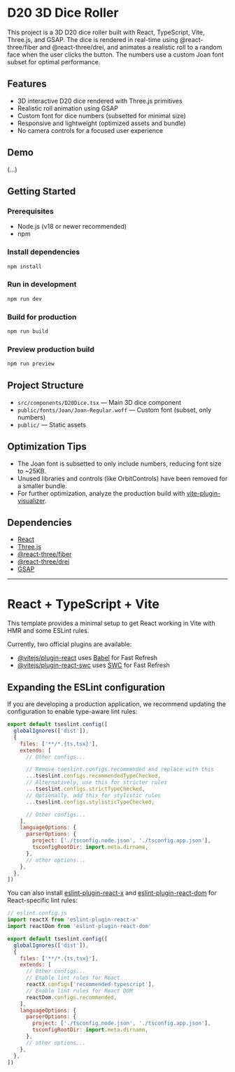 # D20 3D Dice Roller

This project is a 3D D20 dice roller built with React, TypeScript, Vite, Three.js, and GSAP. The dice is rendered in real-time using @react-three/fiber and @react-three/drei, and animates a realistic roll to a random face when the user clicks the button. The numbers use a custom Joan font subset for optimal performance.

## Features
- 3D interactive D20 dice rendered with Three.js primitives
- Realistic roll animation using GSAP
- Custom font for dice numbers (subsetted for minimal size)
- Responsive and lightweight (optimized assets and bundle)
- No camera controls for a focused user experience

## Demo
(...)

## Getting Started

### Prerequisites
- Node.js (v18 or newer recommended)
- npm

### Install dependencies
```sh
npm install
```

### Run in development
```sh
npm run dev
```

### Build for production
```sh
npm run build
```

### Preview production build
```sh
npm run preview
```

## Project Structure
- `src/components/D20Dice.tsx` — Main 3D dice component
- `public/fonts/Joan/Joan-Regular.woff` — Custom font (subset, only numbers)
- `public/` — Static assets

## Optimization Tips
- The Joan font is subsetted to only include numbers, reducing font size to ~25KB.
- Unused libraries and controls (like OrbitControls) have been removed for a smaller bundle.
- For further optimization, analyze the production build with [vite-plugin-visualizer](https://github.com/btd/rollup-plugin-visualizer).

## Dependencies
- [React](https://react.dev/)
- [Three.js](https://threejs.org/)
- [@react-three/fiber](https://docs.pmnd.rs/react-three-fiber/getting-started/introduction)
- [@react-three/drei](https://docs.pmnd.rs/drei/introduction)
- [GSAP](https://greensock.com/gsap/)

---

# React + TypeScript + Vite

This template provides a minimal setup to get React working in Vite with HMR and some ESLint rules.

Currently, two official plugins are available:

- [@vitejs/plugin-react](https://github.com/vitejs/vite-plugin-react/blob/main/packages/plugin-react) uses [Babel](https://babeljs.io/) for Fast Refresh
- [@vitejs/plugin-react-swc](https://github.com/vitejs/vite-plugin-react/blob/main/packages/plugin-react-swc) uses [SWC](https://swc.rs/) for Fast Refresh

## Expanding the ESLint configuration

If you are developing a production application, we recommend updating the configuration to enable type-aware lint rules:

```js
export default tseslint.config([
  globalIgnores(['dist']),
  {
    files: ['**/*.{ts,tsx}'],
    extends: [
      // Other configs...

      // Remove tseslint.configs.recommended and replace with this
      ...tseslint.configs.recommendedTypeChecked,
      // Alternatively, use this for stricter rules
      ...tseslint.configs.strictTypeChecked,
      // Optionally, add this for stylistic rules
      ...tseslint.configs.stylisticTypeChecked,

      // Other configs...
    ],
    languageOptions: {
      parserOptions: {
        project: ['./tsconfig.node.json', './tsconfig.app.json'],
        tsconfigRootDir: import.meta.dirname,
      },
      // other options...
    },
  },
])
```

You can also install [eslint-plugin-react-x](https://github.com/Rel1cx/eslint-react/tree/main/packages/plugins/eslint-plugin-react-x) and [eslint-plugin-react-dom](https://github.com/Rel1cx/eslint-react/tree/main/packages/plugins/eslint-plugin-react-dom) for React-specific lint rules:

```js
// eslint.config.js
import reactX from 'eslint-plugin-react-x'
import reactDom from 'eslint-plugin-react-dom'

export default tseslint.config([
  globalIgnores(['dist']),
  {
    files: ['**/*.{ts,tsx}'],
    extends: [
      // Other configs...
      // Enable lint rules for React
      reactX.configs['recommended-typescript'],
      // Enable lint rules for React DOM
      reactDom.configs.recommended,
    ],
    languageOptions: {
      parserOptions: {
        project: ['./tsconfig.node.json', './tsconfig.app.json'],
        tsconfigRootDir: import.meta.dirname,
      },
      // other options...
    },
  },
])
```
